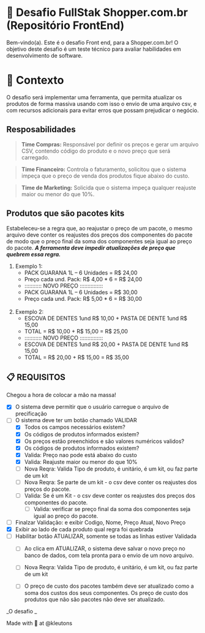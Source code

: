 # 🚀 Desafio FullStak Shopper.com.br (Repositório FrontEnd)

Bem-vindo(a). Este é o desafio Front end, para a Shopper.com.br!
O objetivo deste desafio é um teste técnico para avaliar habilidades em desenvolvimento de software.

# 🧠 Contexto

O desafio será implementar uma ferramenta, que permita atualizar os produtos de forma massiva usando com isso o envio de uma arquivo csv, e com recursos adicionais para evitar erros que possam prejudicar o negócio.

## Resposabilidades 
> **Time Compras:** Responsável por definir os preços e gerar um arquivo CSV, contendo código do produto e o novo preço que será carregado.

> **Time Financeiro:** Controla o faturamento, solicitou que o sistema impeça que o preço de venda dos produtos fique abaixo do custo.

> **Time de Marketing:** Solicida que o sistema impeça qualquer reajuste maior ou menor do que 10%.

## Produtos que são pacotes kits
Estabeleceu-se a regra que, ao reajustar o preço de um pacote, o mesmo arquivo deve conter os reajustes dos preços dos componentes do pacote de modo que o preço final da soma dos componentes seja igual ao preço do pacote.
***A ferramenta deve impedir atualizações de preço que quebrem essa regra.***

1. Exemplo 1:
    - PACK GUARANA 1L – 6 Unidades = R$ 24,00
    - Preço cada und. Pack: R$ 4,00 * 6 = R$ 24,00
    - ::::::::::: NOVO PREÇO :::::::::::::::
    - PACK GUARANA 1L – 6 Unidades = R$ 30,00
    - Preço cada und. Pack: R$ 5,00 * 6 = R$ 30,00
<br><br>
2. Exemplo 2:
    - ESCOVA DE DENTES 1und R$ 10,00 + PASTA DE DENTE 1und R$ 15,00
    - TOTAL = R$ 10,00 + R$ 15,00 = R$ 25,00
    - ::::::::::: NOVO PREÇO :::::::::::::::
    - ESCOVA DE DENTES 1und R$ 20,00 + PASTA DE DENTE 1und R$ 15,00
    - TOTAL = R$ 20,00 + R$ 15,00 = R$ 35,00


## 📋 REQUISITOS

Chegou a hora de colocar a mão na massa!
- [x] O sistema deve permitir que o usuário carregue o arquivo de precificação
- [ ] O sistema deve ter um botão chamado VALIDAR
    - [x] Todos os campos necessários existem?
    - [x] Os códigos de produtos informados existem?
    - [x] Os preços estão preenchidos e são valores numéricos validos? 
    - [x] Os códigos de produtos informados existem?
    - [x] Valida: Preço nao pode está abaixo do custo
    - [x] Valida: Reajuste maior ou menor do que 10%
    - [ ] Nova Reqra: Valida Tipo de produto, é unitário, é um kit, ou faz parte de um kit
    - [ ] Nova Reqra: Se parte de um kit - o csv deve conter os reajustes dos preços do pacote.
    - [ ] Valida: Se é um Kit - o csv deve conter os reajustes dos preços dos componentes do pacote.
        - [ ] Valida: verificar se preço final da soma dos componentes seja igual ao preço do pacote.
- [ ] Finalzar Validação: e exibir Codigo, Nome, Preço Atual, Novo Preço
- [x] Exibir ao lado de cada produto qual regra foi quebrada
- [ ] Habilitar botão ATUALIZAR, somente se todas as linhas estiver Validada
    - [ ] Ao clica em ATUALIZAR, o sistema deve salvar o novo preço no banco de dados, com tela pronta para o envio de um novo arquivo. 
    - [ ] Nova Reqra: Valida Tipo de produto, é unitário, é um kit, ou faz parte de um kit
    - [ ] O preço de custo dos pacotes também deve ser atualizado como a soma dos custos dos seus componentes. Os preço de custo dos produtos que não são pacotes não deve ser atualizado.



_O desafio _

Made with 💜 at @kleutons